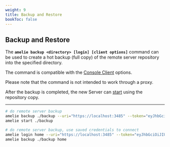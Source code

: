 ```yaml
---
weight: 9
title: Backup and Restore
bookToc: false
---
```


## Backup and Restore

The **`amelie backup <directory> [login] [client options]`** command can be used to create a hot backup (full copy)
of the remote server repository into the specified directory.

The command is compatible with the [Console Client](/docs/tutorial/cli) options.

Please note that the command is not intended to work through a proxy.

After the backup is completed, the new Server can [start](/docs/tutorial/start_stop) using the repository copy.

---

```sh
# do remote server backup
amelie backup ./backup --uri="https://localhost:3485" --token="eyJhbGciOiJIUzI1NiIsInR5cCI6IkpXVCJ9.eyJzdWIiOiAidGVzdCIsICJpYXQiOiAxNzI3OTYyMzU3LCAiZXhwIjogMTczNTkxMTE1N30.79g-77QHd82f7cSbeZSXaz4lP_7F3J4bm7EuZOUCmmM"
amelie start ./backup

# do remote server backup, use saved credentials to connect
amelie login home --uri="https://localhost:3485" --token="eyJhbGciOiJIUzI1NiIsInR5cCI6IkpXVCJ9.eyJzdWIiOiAidGVzdCIsICJpYXQiOiAxNzI3OTYyMzU3LCAiZXhwIjogMTczNTkxMTE1N30.79g-77QHd82f7cSbeZSXaz4lP_7F3J4bm7EuZOUCmmM"
amelie backup ./backup home
```
